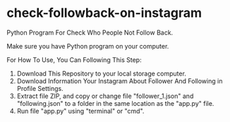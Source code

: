 # check-followback-on-instagram
Python Program For Check Who People Not Follow Back.
<br>

Make sure you have Python program on your computer.

For How To Use, You Can Following This Step:
<br>
<ol>
  <li>Download This Repository to your local storage computer.</li>
  <li>Download Information Your Instagram About Follower And Following in Profile Settings.</li>
  <li>Extract file ZIP, and copy or change file "follower_1.json" and "following.json"  to a folder in the same location as the "app.py" file.</li>
  <li>Run file "app.py" using "terminal" or "cmd".</li>
</ol>
